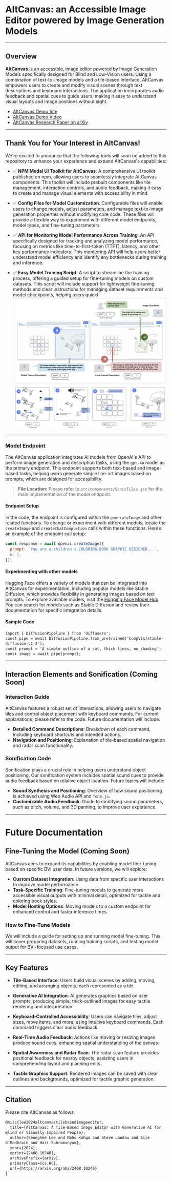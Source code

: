# AltCanvas: an Accessible Image Editor powered by Image Generation Models

---

## Overview

**AltCanvas** is an accessible, image editor powered by Image Generation Models specifically designed for Blind and Low-Vision users. Using a combination of text-to-image models and a tile-based interface, AltCanvas empowers users to create and modify visual scenes through text descriptions and keyboard interactions. The application incorporates audio feedback and spatial cues to guide users, making it easy to understand visual layouts and image positions without sight.

- [AltCanvas Demo Site](https://shljessie.github.io/AltCanvas/)
- [AltCanvas Demo Video](https://www.youtube.com/watch?v=l7Xbek7MLnU)
- [AltCanvas Research Paper on arXiv](https://www.arxiv.org/abs/2408.10240)

---

## Thank You for Your Interest in AltCanvas!

We're excited to announce that the following tools will soon be added to this repository to enhance your experience and expand AltCanvas's capabilities:

- ✅ **NPM Model UI Toolkit for AltCanvas**: A comprehensive UI toolkit published on npm, allowing users to seamlessly integrate AltCanvas components. This toolkit will include prebuilt components like tile management, interaction controls, and audio feedback, making it easy to create and manage visual elements with accessibility in mind.

- ✅ **Config Files for Model Customization**: Configurable files will enable users to change models, adjust parameters, and manage text-to-image generation properties without modifying core code. These files will provide a flexible way to experiment with different model endpoints, model types, and fine-tuning parameters.

- ✅ **API for Monitoring Model Performance Across Training**: An API specifically designed for tracking and analyzing model performance, focusing on metrics like time-to-first-token (TTFT), latency, and other key performance indicators. This monitoring API will help users better understand model efficiency and identify any bottlenecks during training and inference.

- ✅ **Easy Model Training Script**: A script to streamline the training process, offering a guided setup for fine-tuning models on custom datasets. This script will include support for lightweight fine-tuning methods and clear instructions for managing dataset requirements and model checkpoints, helping users quickl
![Alt text](src/assets/description.png)
![Alt text](src/assets/edit.png)
---

### Model Endpoint
The AltCanvas application integrates AI models from OpenAI's API to perform image generation and description tasks, using the `gpt-4o` model as the primary endpoint. This endpoint supports both text-based and image-based tasks, helping users generate simple line-art images based on prompts, which are designed for accessibility. 

> **File Location:** Please refer to `src/components/SonicTiles.jsx` for the main implementation of the model endpoint.

#### Endpoint Setup
In the code, the endpoint is configured within the `generateImage` and other related functions. To change or experiment with different models, locate the `createImage` and `createChatCompletion` calls within these functions. Here’s an example of the endpoint call setup:

```javascript
const response = await openai.createImage({
  prompt: `You are a children's COLORING BOOK GRAPHIC DESIGNER...`,
  n: 1,
});
```


#### Experimenting with other models

Hugging Face offers a variety of models that can be integrated into AltCanvas for experimentation, including popular models like Stable Diffusion, which provides flexibility in generating images based on text prompts. To explore available models, visit the [Hugging Face Model Hub](https://huggingface.co/models). You can search for models such as Stable Diffusion and review their documentation for specific integration details.

#### Sample Code

```
import { DiffusionPipeline } from 'diffusers';
const pipe = await DiffusionPipeline.from_pretrained('CompVis/stable-diffusion-v1-4');
const prompt = 'A simple outline of a cat, thick lines, no shading';
const image = await pipe(prompt);
```

---
## Interaction Elements and Sonification (Coming Soon)

### Interaction Guide
AltCanvas features a robust set of interactions, allowing users to navigate tiles and control object placement with keyboard commands. For current explanations, please refer to the code. Future documentation will include:

- **Detailed Command Descriptions**: Breakdown of each command, including keyboard shortcuts and intended actions.
- **Navigation and Positioning**: Explanation of tile-based spatial navigation and radar scan functionality.

### Sonification Code
Sonification plays a crucial role in helping users understand object positioning. Our sonification system includes spatial sound cues to provide audio feedback based on relative object location. Future topics will include:

- **Sound Synthesis and Positioning**: Overview of how sound positioning is achieved using Web Audio API and `Tone.js`.
- **Customizable Audio Feedback**: Guide to modifying sound parameters, such as pitch, volume, and 3D panning, to improve user experience.

---
# Future Documentation

## Fine-Tuning the Model (Coming Soon)
AltCanvas aims to expand its capabilities by enabling model fine-tuning based on specific BVI user data. In future versions, we will explore:

- **Custom Dataset Integration**: Using data from specific user interactions to improve model performance.
- **Task-Specific Training**: Fine-tuning models to generate more accessible visual outputs with minimal detail, optimized for tactile and coloring book styles.
- **Model Hosting Options**: Moving models to a custom endpoint for enhanced control and faster inference times.

### How to Fine-Tune Models
We will include a guide for setting up and running model fine-tuning. This will cover preparing datasets, running training scripts, and testing model output for BVI-focused use cases.

---
## Key Features

- **Tile-Based Interface**: Users build visual scenes by adding, moving, editing, and arranging objects, each represented as a tile.
  
- **Generative AI Integration**: AI generates graphics based on user prompts, producing simple, thick-outlined images for easy tactile rendering and interpretation.

- **Keyboard-Controlled Accessibility**: Users can navigate tiles, adjust sizes, move items, and more, using intuitive keyboard commands. Each command triggers clear audio feedback.

- **Real-Time Audio Feedback**: Actions like moving or resizing images produce sound cues, enhancing spatial understanding of the canvas.

- **Spatial Awareness and Radar Scan**: The radar scan feature provides positional feedback for nearby objects, assisting users in comprehending layout and planning edits.

- **Tactile Graphics Support**: Rendered images can be saved with clear outlines and backgrounds, optimized for tactile graphic generation. 

---
## Citation

Please cite AltCanvas as follows:

```
@misc{lee2024altcanvastilebasedimageeditor,
  title={AltCanvas: A Tile-Based Image Editor with Generative AI for Blind or Visually Impaired People},
  author={Seonghee Lee and Maho Kohga and Steve Landau and Sile O'Modhrain and Hari Subramonyam},
  year={2024},
  eprint={2408.10240},
  archivePrefix={arXiv},
  primaryClass={cs.HC},
  url={https://arxiv.org/abs/2408.10240}
}
```